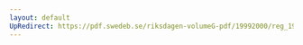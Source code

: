 ```yaml
---
layout: default
UpRedirect: https://pdf.swedeb.se/riksdagen-volumeG-pdf/19992000/reg_19992000/reg_19992000_0225.pdf
---
```

